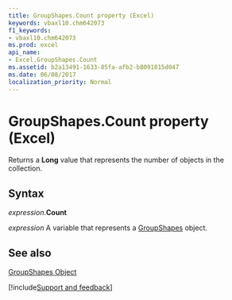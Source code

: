 ```yaml
---
title: GroupShapes.Count property (Excel)
keywords: vbaxl10.chm642073
f1_keywords:
- vbaxl10.chm642073
ms.prod: excel
api_name:
- Excel.GroupShapes.Count
ms.assetid: b2a13491-1633-85fa-afb2-b8091815d047
ms.date: 06/08/2017
localization_priority: Normal
---
```



# GroupShapes.Count property (Excel)

Returns a  **Long** value that represents the number of objects in the collection.


## Syntax

_expression_.**Count**

_expression_ A variable that represents a [GroupShapes](Excel.GroupShapes.md) object.


## See also


[GroupShapes Object](Excel.GroupShapes.md)

[!include[Support and feedback](~/includes/feedback-boilerplate.md)]